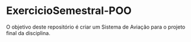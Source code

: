# ExercicioSemestral-POO

O objetivo deste repositório é criar um Sistema de Aviação para o projeto final da disciplina.
